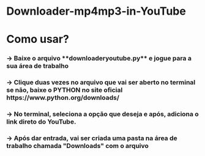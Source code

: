 # Downloader-mp4mp3-in-YouTube
<h1> Como usar? </h1>
<h3> -> Baixe o arquivo **downloaderyoutube.py** e jogue para a sua área de trabalho</h3>

<h3> -> Clique duas vezes no arquivo que vai ser aberto no terminal se não, baixe o PYTHON no site oficial https://www.python.org/downloads/ </h3>

<h3> -> No terminal, seleciona a opção que deseja e após, adiciona o link direto do YouTube. </h3>

<h3> -> Após dar entrada, vai ser criada uma pasta na área de trabalho chamada "Downloads" com o arquivo </h3>
